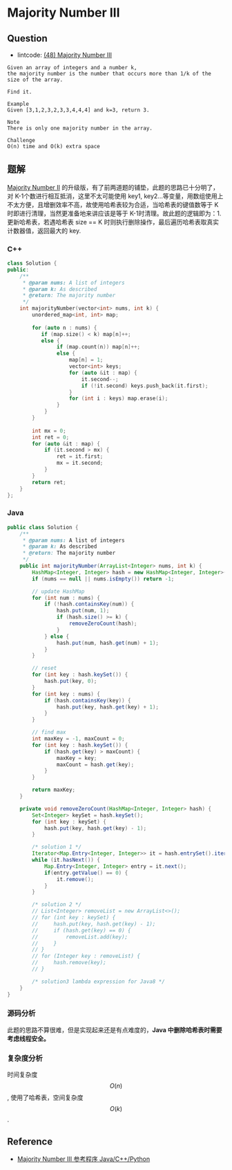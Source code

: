 # Majority Number III

## Question

- lintcode: [(48) Majority Number III](http://www.lintcode.com/en/problem/majority-number-iii/)

```
Given an array of integers and a number k,
the majority number is the number that occurs more than 1/k of the size of the array.

Find it.

Example
Given [3,1,2,3,2,3,3,4,4,4] and k=3, return 3.

Note
There is only one majority number in the array.

Challenge
O(n) time and O(k) extra space
```

## 题解

[Majority Number II](http://algorithm.yuanbin.me/zh-hans/math_and_bit_manipulation/majority_number_ii.html) 的升级版，有了前两道题的铺垫，此题的思路已十分明了，对 K-1个数进行相互抵消，这里不太可能使用 key1, key2...等变量，用数组使用上不太方便，且增删效率不高，故使用哈希表较为合适，当哈希表的键值数等于 K 时即进行清理，当然更准备地来讲应该是等于 K-1时清理。故此题的逻辑即为：1. 更新哈希表，若遇哈希表 size == K 时则执行删除操作，最后遍历哈希表取真实计数器值，返回最大的 key.

### C++
```c++
class Solution {
public:
    /**
     * @param nums: A list of integers
     * @param k: As described
     * @return: The majority number
     */
    int majorityNumber(vector<int> nums, int k) {
        unordered_map<int, int> map;
        
        for (auto n : nums) {
           if (map.size() < k) map[n]++;
           else {
                if (map.count(n)) map[n]++;
                else {
                    map[n] = 1;
                    vector<int> keys;
                    for (auto &it : map) {
                        it.second--;
                        if (!it.second) keys.push_back(it.first);
                    }
                    for (int i : keys) map.erase(i);
                }
            }   
        }
        
        int mx = 0;
        int ret = 0;
        for (auto &it : map) {
            if (it.second > mx) {
                ret = it.first;
                mx = it.second;
            }
        }
        return ret;
    }
};
```

### Java

```java
public class Solution {
    /**
     * @param nums: A list of integers
     * @param k: As described
     * @return: The majority number
     */
    public int majorityNumber(ArrayList<Integer> nums, int k) {
        HashMap<Integer, Integer> hash = new HashMap<Integer, Integer>();
        if (nums == null || nums.isEmpty()) return -1;

        // update HashMap
        for (int num : nums) {
            if (!hash.containsKey(num)) {
                hash.put(num, 1);
                if (hash.size() >= k) {
                    removeZeroCount(hash);
                }
            } else {
                hash.put(num, hash.get(num) + 1);
            }
        }

        // reset
        for (int key : hash.keySet()) {
            hash.put(key, 0);
        }
        for (int key : nums) {
            if (hash.containsKey(key)) {
                hash.put(key, hash.get(key) + 1);
            }
        }

        // find max
        int maxKey = -1, maxCount = 0;
        for (int key : hash.keySet()) {
            if (hash.get(key) > maxCount) {
                maxKey = key;
                maxCount = hash.get(key);
            }
        }

        return maxKey;
    }

    private void removeZeroCount(HashMap<Integer, Integer> hash) {
        Set<Integer> keySet = hash.keySet();
        for (int key : keySet) {
            hash.put(key, hash.get(key) - 1);
        }

        /* solution 1 */
        Iterator<Map.Entry<Integer, Integer>> it = hash.entrySet().iterator();
        while (it.hasNext()) {
            Map.Entry<Integer, Integer> entry = it.next();
            if(entry.getValue() == 0) {
                it.remove();
            }
        }

        /* solution 2 */
        // List<Integer> removeList = new ArrayList<>();
        // for (int key : keySet) {
        //     hash.put(key, hash.get(key) - 1);
        //     if (hash.get(key) == 0) {
        //         removeList.add(key);
        //     }
        // }
        // for (Integer key : removeList) {
        //     hash.remove(key);
        // }

        /* solution3 lambda expression for Java8 */
    }
}
```

### 源码分析

此题的思路不算很难，但是实现起来还是有点难度的，**Java 中删除哈希表时需要考虑线程安全。**

### 复杂度分析

时间复杂度 $$O(n)$$, 使用了哈希表，空间复杂度 $$O(k)$$.

## Reference

- [Majority Number III 参考程序 Java/C++/Python](http://www.jiuzhang.com/solutions/majority-number-iii/)
